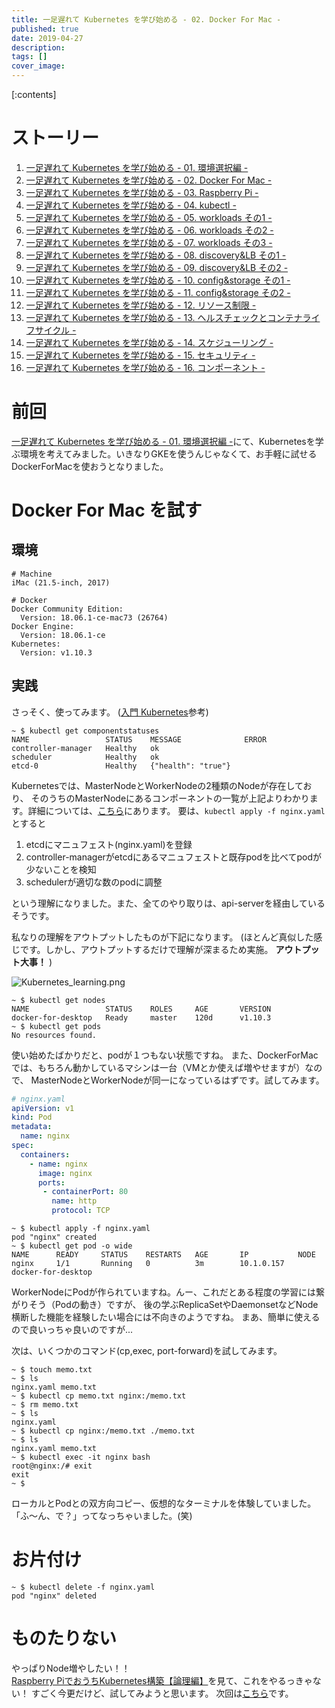 ```yaml
---
title: 一足遅れて Kubernetes を学び始める - 02. Docker For Mac -
published: true
date: 2019-04-27
description: 
tags: []
cover_image: 
---
```


[:contents]

# ストーリー
1. [一足遅れて Kubernetes を学び始める - 01. 環境選択編 -](./start_the_learning_kubernetes_01.md)
1. [一足遅れて Kubernetes を学び始める - 02. Docker For Mac -](./start_the_learning_kubernetes_02.md)
1. [一足遅れて Kubernetes を学び始める - 03. Raspberry Pi -](./start_the_learning_kubernetes_03.md)
1. [一足遅れて Kubernetes を学び始める - 04. kubectl -](./start_the_learning_kubernetes_04.md)
1. [一足遅れて Kubernetes を学び始める - 05. workloads その1 -](./start_the_learning_kubernetes_05.md)
1. [一足遅れて Kubernetes を学び始める - 06. workloads その2 -](./start_the_learning_kubernetes_06.md)
1. [一足遅れて Kubernetes を学び始める - 07. workloads その3 -](./start_the_learning_kubernetes_07.md)
1. [一足遅れて Kubernetes を学び始める - 08. discovery&LB その1 -](./start_the_learning_kubernetes_08.md)
1. [一足遅れて Kubernetes を学び始める - 09. discovery&LB その2 -](./start_the_learning_kubernetes_09.md)
1. [一足遅れて Kubernetes を学び始める - 10. config&storage その1 -](./start_the_learning_kubernetes_10.md)
1. [一足遅れて Kubernetes を学び始める - 11. config&storage その2 -](./start_the_learning_kubernetes_11.md)
1. [一足遅れて Kubernetes を学び始める - 12. リソース制限 -](./start_the_learning_kubernetes_12.md)
1. [一足遅れて Kubernetes を学び始める - 13. ヘルスチェックとコンテナライフサイクル -](./start_the_learning_kubernetes_13.md)
1. [一足遅れて Kubernetes を学び始める - 14. スケジューリング -](./start_the_learning_kubernetes_14.md)
1. [一足遅れて Kubernetes を学び始める - 15. セキュリティ -](./start_the_learning_kubernetes_15.md)
1. [一足遅れて Kubernetes を学び始める - 16. コンポーネント -](./start_the_learning_kubernetes_16.md)

# 前回
[一足遅れて Kubernetes を学び始める - 01. 環境選択編 -](./start_the_learning_kubernetes_01.md)にて、Kubernetesを学ぶ環境を考えてみました。いきなりGKEを使うんじゃなくて、お手軽に試せるDockerForMacを使おうとなりました。

# Docker For Mac を試す

## 環境

```
# Machine
iMac (21.5-inch, 2017)
```
```
# Docker
Docker Community Edition:
  Version: 18.06.1-ce-mac73 (26764)
Docker Engine:
  Version: 18.06.1-ce
Kubernetes:
  Version: v1.10.3
```

## 実践
さっそく、使ってみます。 ([入門 Kubernetes](https://www.oreilly.co.jp/books/9784873118406/)参考)

```shell
~ $ kubectl get componentstatuses
NAME                 STATUS    MESSAGE              ERROR
controller-manager   Healthy   ok
scheduler            Healthy   ok
etcd-0               Healthy   {"health": "true"}
```
Kubernetesでは、MasterNodeとWorkerNodeの2種類のNodeが存在しており、
そのうちのMasterNodeにあるコンポーネントの一覧が上記よりわかります。詳細については、[こちら](https://qiita.com/tkusumi/items/c2a92cd52bfdb9edd613)にあります。
要は、`kubectl apply -f nginx.yaml` とすると

1. etcdにマニュフェスト(nginx.yaml)を登録
1. controller-managerがetcdにあるマニュフェストと既存podを比べてpodが少ないことを検知
1. schedulerが適切な数のpodに調整

という理解になりました。また、全てのやり取りは、api-serverを経由しているそうです。

私なりの理解をアウトプットしたものが下記になります。
(ほとんど真似した感じです。しかし、アウトプットするだけで理解が深まるため実施。 **アウトプット大事！** )

![Kubernetes_learning.png](https://qiita-image-store.s3.ap-northeast-1.amazonaws.com/0/143813/f53b8321-a01c-c03e-77cb-2e90a1ca30ef.png)


```shell
~ $ kubectl get nodes
NAME                 STATUS    ROLES     AGE       VERSION
docker-for-desktop   Ready     master    120d      v1.10.3
~ $ kubectl get pods
No resources found.
```
使い始めたばかりだと、podが１つもない状態ですね。
また、DockerForMacでは、もちろん動かしているマシンは一台（VMとか使えば増やせますが）なので、
MasterNodeとWorkerNodeが同一になっているはずです。試してみます。

```yaml
# nginx.yaml
apiVersion: v1
kind: Pod
metadata:
  name: nginx
spec:
  containers:
    - name: nginx
      image: nginx
      ports:
       - containerPort: 80
         name: http
         protocol: TCP
```

```shell
~ $ kubectl apply -f nginx.yaml
pod "nginx" created
~ $ kubectl get pod -o wide
NAME      READY     STATUS    RESTARTS   AGE       IP           NODE
nginx     1/1       Running   0          3m        10.1.0.157   docker-for-desktop
```

WorkerNodeにPodが作られていますね。んー、これだとある程度の学習には繋がりそう（Podの動き）ですが、
後の学ぶReplicaSetやDaemonsetなどNode横断した機能を経験したい場合には不向きのようですね。
まあ、簡単に使えるので良いっちゃ良いのですが...

次は、いくつかのコマンド(cp,exec, port-forward)を試してみます。

```shell
~ $ touch memo.txt
~ $ ls
nginx.yaml memo.txt
~ $ kubectl cp memo.txt nginx:/memo.txt
~ $ rm memo.txt
~ $ ls
nginx.yaml
~ $ kubectl cp nginx:/memo.txt ./memo.txt
~ $ ls
nginx.yaml memo.txt
~ $ kubectl exec -it nginx bash
root@nginx:/# exit
exit
~ $
```

ローカルとPodとの双方向コピー、仮想的なターミナルを体験していました。
「ふ〜ん、で？」ってなっちゃいました。(笑)

# お片付け

```shell
~ $ kubectl delete -f nginx.yaml
pod "nginx" deleted
```

# ものたりない
やっぱりNode増やしたい！！
[Raspberry PiでおうちKubernetes構築【論理編】](https://qiita.com/go_vargo/items/29f6d832ea0a289b4778)を見て、これをやるっきゃない！
すごく今更だけど、試してみようと思います。
次回は[こちら](./start_the_learning_kubernetes_03.md)です。
